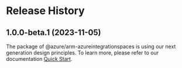 # Release History
    
## 1.0.0-beta.1 (2023-11-05)

The package of @azure/arm-azureintegrationspaces is using our next generation design principles. To learn more, please refer to our documentation [Quick Start](https://aka.ms/js-track2-quickstart).
